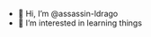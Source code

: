- 👋 Hi, I’m @assassin-ldrago
- 👀 I’m interested in learning things


<!---
assassin-ldrago/assassin-ldrago is a ✨ special ✨ repository because its `README.md` (this file) appears on your GitHub profile.
You can click the Preview link to take a look at your changes.
--->
